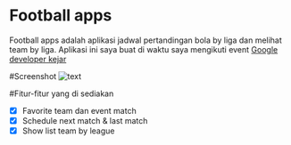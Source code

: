 # Football apps
Football apps adalah aplikasi jadwal pertandingan bola by liga dan melihat team by liga. Aplikasi ini saya buat di waktu saya mengikuti event <a href="https://www.dicoding.com/blog/google-developers-kejar-2019/">Google developer kejar</a>


#Screenshot
![text](https://drive.google.com/file/d/1tBYCE36WN73VZoYcZLYz_1GMy2LQLyrI/view?usp=sharing)

#Fitur-fitur yang di sediakan
- [X] Favorite team dan event match
- [X] Schedule next match & last match
- [X] Show list team by league

